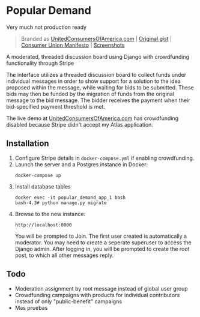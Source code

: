 # Popular Demand

Very much not production ready

> Branded as [UnitedConsumersOfAmerica.com](https://unitedconsumersofamerica.com/en/) | [Original gist](https://gist.github.com/numtel/5156fb61da89862aaa5160a2a02dde89) | [Consumer Union Manifesto](https://gist.github.com/numtel/380d391ed5b324fc645a30a91a768550) | [Screenshots](https://imgur.com/a/wTKe04p)

A moderated, threaded discussion board using Django with crowdfunding functionality through Stripe

The interface utilizes a threaded discussion board to collect funds under
individual messages in order to show support for a solution to the idea
proposed within the message, while waiting for bids to be submitted. These
bids may then be funded by the migration of funds from the original
message to the bid message. The bidder receives the payment when their
bid-specified payment threshold is met.

The live demo at [UnitedConsumersOfAmerica.com](https://unitedconsumersofamerica.com/en/) has crowdfunding disabled because Stripe didn't accept my Atlas application.

## Installation

1. Configure Stripe details in `docker-compose.yml` if enabling crowdfunding.
2. Launch the server and a Postgres instance in Docker:
    ```
    docker-compose up
    ```
3. Install database tables
    ```
    docker exec -it popular_demand_app_1 bash
    bash-4.3# python manage.py migrate
    ```
3. Browse to the new instance:
    ```
    http://localhost:8000
    ```
    You will be prompted to Join. The first user created is automatically a moderator. You may need to create a seperate superuser to access the Django admin. After logging in, you will be prompted to create the root post, to which all other messages reply.

## Todo

* Moderation assignment by root message instead of global user group
* Crowdfunding campaigns with products for individual contributors instead of only "public-benefit" campaigns
* Mas pruebas

